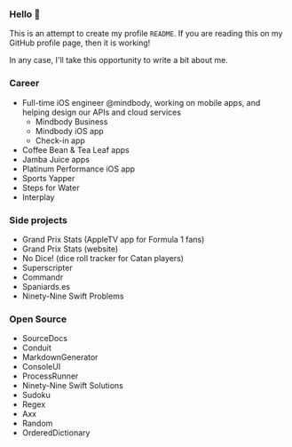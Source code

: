 ### Hello 👋

This is an attempt to create my profile `README`. If you are reading this on my GitHub profile page, then it is working!

In any case, I'll take this opportunity to write a bit about me.

### Career
- Full-time iOS engineer @mindbody, working on mobile apps, and helping design our APIs and cloud services
  - Mindbody Business
  - Mindbody iOS app 
  - Check-in app
- Coffee Bean & Tea Leaf apps
- Jamba Juice apps
- Platinum Performance iOS app
- Sports Yapper
- Steps for Water
- Interplay

### Side projects
- Grand Prix Stats (AppleTV app for Formula 1 fans)
- Grand Prix Stats (website)
- No Dice! (dice roll tracker for Catan players)
- Superscripter
- Commandr
- Spaniards.es
- Ninety-Nine Swift Problems

### Open Source
- SourceDocs
- Conduit
- MarkdownGenerator
- ConsoleUI
- ProcessRunner
- Ninety-Nine Swift Solutions
- Sudoku
- Regex
- Axx
- Random
- OrderedDictionary
